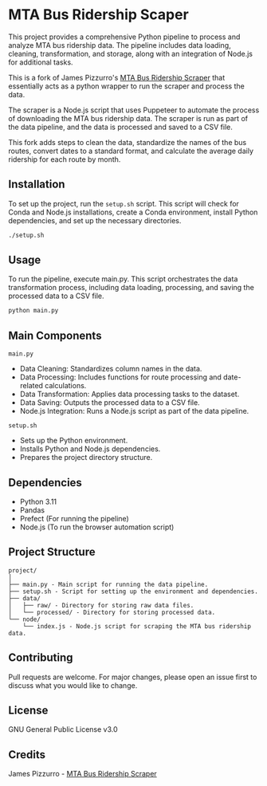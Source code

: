 # MTA Bus Ridership Scaper

This project provides a comprehensive Python pipeline to process and analyze MTA bus ridership data. The pipeline includes data loading, cleaning, transformation, and storage, along with an integration of Node.js for additional tasks.

This is a fork of James Pizzurro's [MTA Bus Ridership Scraper](https://github.com/jamespizzurro/mta-bus-ridership-scraper) that essentially acts as a python wrapper to run the scraper and process the data.

The scraper is a Node.js script that uses Puppeteer to automate the process of downloading the MTA bus ridership data. The scraper is run as part of the data pipeline, and the data is processed and saved to a CSV file.

This fork adds steps to clean the data, standardize the names of the bus routes, convert dates to a standard format, and calculate the average daily ridership for each route by month.

## Installation

To set up the project, run the `setup.sh` script. This script will check for Conda and Node.js installations, create a Conda environment, install Python dependencies, and set up the necessary directories.

```bash
./setup.sh
```

## Usage
To run the pipeline, execute main.py. This script orchestrates the data transformation process, including data loading, processing, and saving the processed data to a CSV file.
```bash
python main.py
```

## Main Components
`main.py`
- Data Cleaning: Standardizes column names in the data.
- Data Processing: Includes functions for route processing and date-related calculations.
- Data Transformation: Applies data processing tasks to the dataset.
- Data Saving: Outputs the processed data to a CSV file.
- Node.js Integration: Runs a Node.js script as part of the data pipeline.

`setup.sh`
- Sets up the Python environment.
- Installs Python and Node.js dependencies.
- Prepares the project directory structure.
## Dependencies
- Python 3.11
- Pandas
- Prefect (For running the pipeline)
- Node.js (To run the browser automation script)

## Project Structure
```
project/
│
├── main.py - Main script for running the data pipeline.
├── setup.sh - Script for setting up the environment and dependencies.
├── data/
│   ├── raw/ - Directory for storing raw data files.
│   └── processed/ - Directory for storing processed data.
└── node/
    └── index.js - Node.js script for scraping the MTA bus ridership data.
```

## Contributing
Pull requests are welcome. For major changes, please open an issue first to discuss what you would like to change.

## License
GNU General Public License v3.0

## Credits
James Pizzurro - [MTA Bus Ridership Scraper](https://github.com/jamespizzurro/mta-bus-ridership-scraper)
